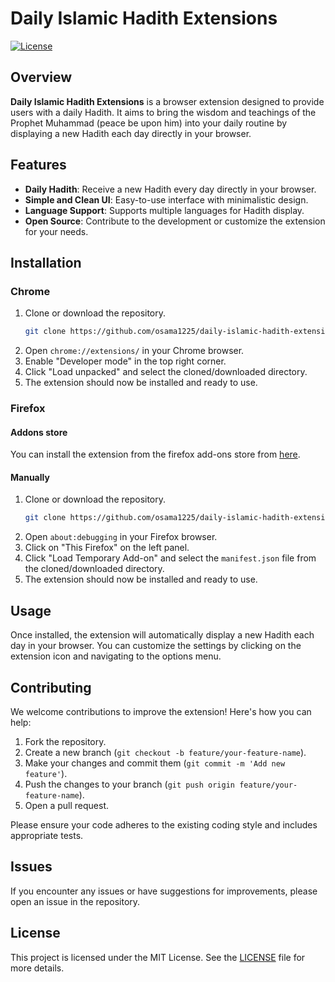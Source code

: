 # Daily Islamic Hadith Extensions

[![License](https://img.shields.io/badge/license-MIT-green.svg)](LICENSE)

## Overview

**Daily Islamic Hadith Extensions** is a browser extension designed to provide users with a daily Hadith. It aims to bring the wisdom and teachings of the Prophet Muhammad (peace be upon him) into your daily routine by displaying a new Hadith each day directly in your browser.

## Features

- **Daily Hadith**: Receive a new Hadith every day directly in your browser.
- **Simple and Clean UI**: Easy-to-use interface with minimalistic design.
- **Language Support**: Supports multiple languages for Hadith display.
- **Open Source**: Contribute to the development or customize the extension for your needs.

## Installation

### Chrome

1. Clone or download the repository.
    ```bash
    git clone https://github.com/osama1225/daily-islamic-hadith-extensions.git
    ```
2. Open `chrome://extensions/` in your Chrome browser.
3. Enable "Developer mode" in the top right corner.
4. Click "Load unpacked" and select the cloned/downloaded directory.
5. The extension should now be installed and ready to use.

### Firefox
#### Addons store
You can install the extension from the firefox add-ons store from [here](https://addons.mozilla.org/en-US/firefox/addon/daily-islamic-hadith/).

#### Manually
1. Clone or download the repository.
    ```bash
    git clone https://github.com/osama1225/daily-islamic-hadith-extensions.git
    ```
2. Open `about:debugging` in your Firefox browser.
3. Click on "This Firefox" on the left panel.
4. Click "Load Temporary Add-on" and select the `manifest.json` file from the cloned/downloaded directory.
5. The extension should now be installed and ready to use.

## Usage

Once installed, the extension will automatically display a new Hadith each day in your browser. You can customize the settings by clicking on the extension icon and navigating to the options menu.

## Contributing

We welcome contributions to improve the extension! Here's how you can help:

1. Fork the repository.
2. Create a new branch (`git checkout -b feature/your-feature-name`).
3. Make your changes and commit them (`git commit -m 'Add new feature'`).
4. Push the changes to your branch (`git push origin feature/your-feature-name`).
5. Open a pull request.

Please ensure your code adheres to the existing coding style and includes appropriate tests.

## Issues

If you encounter any issues or have suggestions for improvements, please open an issue in the repository.

## License

This project is licensed under the MIT License. See the [LICENSE](LICENSE) file for more details.
